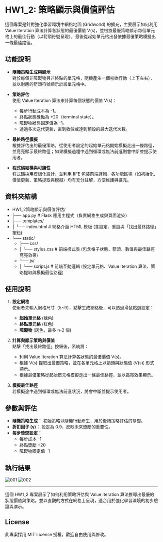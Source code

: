# HW1_2: 策略顯示與價值評估

這個專案是針對強化學習環境中網格地圖 (Gridworld) 的擴充，主要展示如何利用 Value Iteration 算法計算各狀態的最優價值 V(s)，並根據最優策略顯示每個單元格上的最佳行動（以箭頭符號呈現），最後從起始單元格出發依據最優策略模擬出一條最佳路徑。

## 功能說明

- **隨機策略生成與顯示**  
  對於每個非障礙物與非終點的單元格，隨機產生一個初始行動（上下左右），並以對應的箭頭符號顯示於該單元格中。

- **策略評估**  
  使用 Value Iteration 算法來計算每個狀態的價值 V(s)：  
  - 每步行動成本為 -1。  
  - 終點狀態獎勵為 +20（terminal state）。  
  - 障礙物狀態固定值為 -1。  
  - 透過多次迭代更新，直到收斂或達到預設的最大迭代次數。

- **最終路徑模擬**  
  根據評估出的最優策略，從使用者設定的起始單元格開始模擬走出一條路徑，並高亮顯示最終路徑；如果模擬過程中遇到循環或無法前進則會中斷並提示使用者。

- **程式碼結構與可讀性**  
  程式碼採用模組化設計，並利用 IIFE 包裝前端邏輯，各功能區塊（如初始化、價值更新、策略提取與模擬）均有充分註解，方便維護與擴充。

## 資料夾結構

- HW1_2策略顯示與價值評估/
- ├── app.py # Flask 應用主程式（負責網格生成與頁面渲染）
- ├── templates/
- │ └── index.html # 網格介面 HTML 模板 (含設定、重設與「找出最終路徑」按鈕)
- └── static/
  - ├── css/
  - │ └── styles.css # 前端樣式表 (包含格子狀態、箭頭、數值與最佳路徑高亮效果)
  - └── js/
  - │ └── script.js # 前端互動邏輯 (設定單元格、Value Iteration 算法、策略提取與模擬最佳路徑)
 
  
## 使用說明

1. **設定網格**  
   使用者先輸入網格尺寸（5~9），點擊生成網格後，可以透過滑鼠點選設定：
   - **起始單元格** (綠色)
   - **終點單元格** (紅色)
   - **障礙物** (灰色，最多 n-2 個)

2. **計算與顯示策略與價值**  
   點擊「找出最終路徑」按鈕後，系統將：
   - 利用 Value Iteration 算法計算各狀態的最優價值 V(s)。
   - 根據 V(s) 提取出最優策略，並在各單元格上以箭頭與狀態值 (V(s)) 形式顯示。
   - 根據最優策略從起始單元格模擬走出一條最佳路徑，並以高亮效果顯示。

3. **模擬最佳路徑**  
   若模擬途中遇到循環或無法前進狀況，將會中斷並提示使用者。

## 參數與評估

- **隨機策略生成：** 初始策略以隨機行動產生，用於後續策略評估的基礎。
- **折扣因子 (γ)：** 設定為 0.9，反映未來獎勵的重要性。
- **每步獎懲設定：**  
  - 每步成本 -1  
  - 終點獎勵 +20  
  - 障礙物固定值 -1

## 執行結果
![001](https://github.com/user-attachments/assets/5d581a54-7aba-4a79-bba4-4c56beb49181)
![002](https://github.com/user-attachments/assets/c8d304e7-d0b9-4975-9a4d-10f0a654f6ae)


---

這個 HW1_2 專案展示了如何利用策略評估與 Value Iteration 算法推導出最優的狀態價值與策略，並以直觀的方式在網格上呈現，適合用於強化學習環境的初步驗證與演示。

## License
此專案採用 MIT License 授權，歡迎自由使用與修改。

